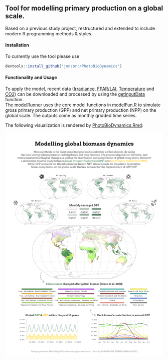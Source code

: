## Tool for modelling primary production on a global scale.
Based on a previous study project, restructured and extended to include modern R programming methods & styles.

#### Installation
To currently use the tool please use
```R
devtools::install_github("jnnsbrr/PhotoBioDynamics")
```

#### Functionality and Usage
To apply the model, recent data ([Irradiance](https://opendap.larc.nasa.gov/opendap/SRB/LPSA/SRB_REL3.0_LPSA_MONTHLY_NC/rel3.0/contents.html), [FPAR/LAI](https://icdc.cen.uni-hamburg.de/thredds/catalog/ftpthredds/modis_lai_fpar/global/catalog.html), [Temperature](http://iridl.ldeo.columbia.edu/SOURCES/.NOAA/.NCEP/.CPC/.GHCN_CAMS/.gridded/) and [CO2](ftp://aftp.cmdl.noaa.gov/products/trends/co2)) can be downloaded and processed by using the [getInputData](https://github.com/jnnsbrr/PhotoBioDynamics/blob/54fc2df3c11bfde4691b091d55af1bc20ce1fd0e/R/dataModelWrangling.R#L358) function.  
The [modelRunner](https://github.com/jnnsbrr/PhotoBioDynamics/blob/54fc2df3c11bfde4691b091d55af1bc20ce1fd0e/R/modelRunner.R#L32) uses the core model functions in [modelFun.R](./R/modelFun.R) to simulate gross primary production (GPP) and net primary production (NPP) on the global scale. The outputs come as monthly gridded time series.  

The following visualization is rendered by [PhotoBioDynamics.Rmd](./PhotoBioDynamics.Rmd):  

![./PhotoBioDynamics.png](https://github.com/jnnsbrr/PhotoBioDynamics/blob/main/PhotoBioDynamics.png)
